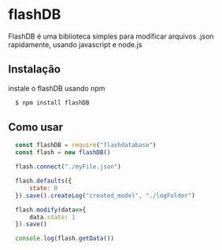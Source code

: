 # flashDB

FlashDB é uma biblioteca simples para modificar arquivos .json rapidamente, usando javascript e node.js

## Instalação

instale o flashDB usando npm

```bash
  $ npm install flashDB
```

## Como usar

```js
  const flashDB = require("flashdatabase")
  const flash = new flashDB()

  flash.connect("./myFile.json")

  flash.defaults({
      state: 0
  }).save().createLog("created_model", "./logFolder")

  flash.modify(data=>{
      data.state: 1
  }).save()

  console.log(flash.getData())

```
